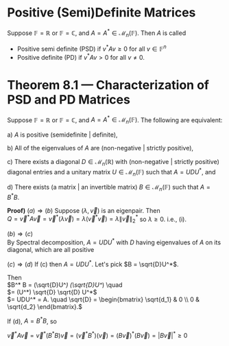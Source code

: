 # Positive (Semi)Definite Matrices
Suppose $\mathbb{F} = \mathbb{R}$ or $\mathbb{F} = \mathbb{C}$, and $A = A^* \in \mathcal{M}_n(\mathbb{F})$. Then $A$ is called  
- Positive semi definite (PSD) if $v^*Av \geq 0$ for all $v \in \mathbb{F}^n$
- Positive definite (PD) if $v^*Av > 0$ for all $v \neq 0$.

# Theorem 8.1 — Characterization of PSD and PD Matrices

Suppose $\mathbb{F} = \mathbb{R}$ or $\mathbb{F} = \mathbb{C}$, and $A = A^* \in \mathcal{M}_n(\mathbb{F})$. The following are equivalent:

a) $A$ is positive (semidefinite | definite),

b) All of the eigenvalues of $A$ are (non-negative | strictly positive),

c) There exists a diagonal $D \in \mathcal{M}_n(\mathbb{R})$ with (non-negative | strictly positive) diagonal entries and a unitary matrix $U \in \mathcal{M}_n(\mathbb{F})$ such that $A = UDU^*$, and

d) There exists (a matrix | an invertible matrix) $B \in \mathcal{M}_n(\mathbb{F})$ such that $A = B^*B$.

**Proof)** 
$(a)\Rightarrow (b)$
Suppose $(\lambda, \vec{v})$ is an eigenpair. Then  
$Q = \vec{v}^* A \vec{v} = \vec{v}^* (\lambda \vec{v}) = \lambda (\vec{v}^* \vec{v}) = \lambda \| \vec{v} \|_2^*$ so $\lambda \geq 0$. i.e., (i).  

$(b)\Rightarrow (c)$  
By Spectral decomposition, $A = UDU^*$ with $D$ having eigenvalues of $A$ on its diagonal, which are all positive  

$(c)\Rightarrow (d)$
If (c) then $A = UDU^*$. Let's pick $B = \sqrt{D}U^*$.  

Then  
$B^* B = (\sqrt{D}U^*) (\sqrt{D}U^*) \quad \
$= (U^*) \sqrt{D} \sqrt{D} U^*$  
$= UDU^* = A. \quad \sqrt{D} = \begin{bmatrix} \sqrt{d_1} & 0 \\ 0 & \sqrt{d_2} \end{bmatrix}.$

If (d), $A = B^* B$, so  

$\vec{v}^* A \vec{v} = \vec{v}^* (B^* B) \vec{v} = (\vec{v}^* B^*) (\vec{v}) = (B \vec{v})^* (B \vec{v}) = |B \vec{v}|^* \geq 0$
